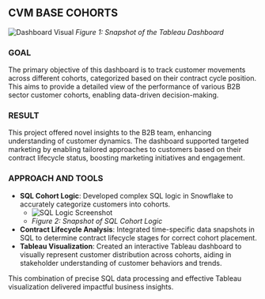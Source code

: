## CVM BASE COHORTS 

![Dashboard Visual](link-to-dashboard-snapshot.jpg)
*Figure 1: Snapshot of the Tableau Dashboard*

### GOAL
The primary objective of this dashboard is to track customer movements across different cohorts, categorized based on their contract cycle position. This aims to provide a detailed view of the performance of various B2B sector customer cohorts, enabling data-driven decision-making.

### RESULT
This project offered novel insights to the B2B team, enhancing understanding of customer dynamics. The dashboard supported targeted marketing by enabling tailored approaches to customers based on their contract lifecycle status, boosting marketing initiatives and engagement.

### APPROACH AND TOOLS
- **SQL Cohort Logic**: Developed complex SQL logic in Snowflake to accurately categorize customers into cohorts. 
   - ![SQL Logic Screenshot](link-to-sql-logic-screenshot.jpg)
   - *Figure 2: Snapshot of SQL Cohort Logic*
- **Contract Lifecycle Analysis**: Integrated time-specific data snapshots in SQL to determine contract lifecycle stages for correct cohort placement.
- **Tableau Visualization**: Created an interactive Tableau dashboard to visually represent customer distribution across cohorts, aiding in stakeholder understanding of customer behaviors and trends.

This combination of precise SQL data processing and effective Tableau visualization delivered impactful business insights.
